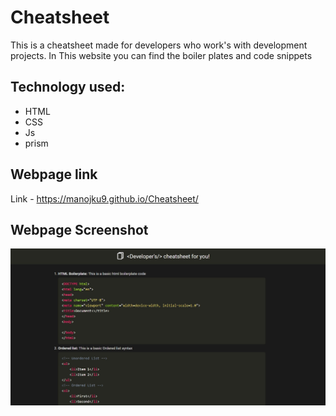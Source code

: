 # Cheatsheet
This is a cheatsheet made for developers who work's with development projects. In This website you can find the boiler plates and code snippets
## Technology used:
- HTML
- CSS
- Js
- prism

## Webpage link
Link - https://manojku9.github.io/Cheatsheet/

## Webpage Screenshot
![web page](./webpage.jpg)

